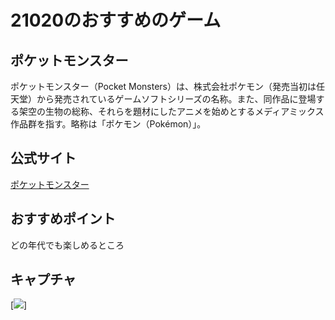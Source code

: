 # 21020のおすすめのゲーム
## ポケットモンスター
ポケットモンスター（Pocket Monsters）は、株式会社ポケモン（発売当初は任天堂）から発売されているゲームソフトシリーズの名称。また、同作品に登場する架空の生物の総称、それらを題材にしたアニメを始めとするメディアミックス作品群を指す。略称は「ポケモン（Pokémon）」。
## 公式サイト
[ポケットモンスター](https://www.pokemon.co.jp/)
## おすすめポイント
どの年代でも楽しめるところ
## キャプチャ
[![](https://www.google.com/imgres?imgurl=https%3A%2F%2Fwww.pokemon.co.jp%2Fimg%2Flogo.png&imgrefurl=https%3A%2F%2Fwww.pokemon.co.jp%2F&tbnid=P123yZ9-8q7kRM&vet=12ahUKEwi1rNSVvMz4AhUUed4KHYntAdQQMygBegUIARC_AQ..i&docid=4U6VblUza9RLxM&w=629&h=247&q=%E3%83%9D%E3%82%B1%E3%83%A2%E3%83%B3%20%E5%85%AC%E5%BC%8F%E3%82%B5%E3%82%A4%E3%83%88&ved=2ahUKEwi1rNSVvMz4AhUUed4KHYntAdQQMygBegUIARC_AQ)]
